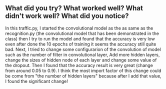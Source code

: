 ## What did you try? What worked well? What didn't work well? What did you notice?
In this traffic.py, I started the convolutional model as the as same as the recognition.py (the convolutional model that has been demonstrated in the class) then I try to run the model and found that the accuracy is very low even after done the 10 epochs of training it seems the accuracy still quite bad. Next, I tried to change some configurarion of the convolution of model such as the number of filter in convolutional layer, Add more hidden layers, change the sizes of hidden node of each layer and change some value of the dropout. Then I found that the accuracy result is very great (change from around 0.05 to 0.9). I think the most import factor of this change could be come from "the number of hidden layers" because after I add that value, I found the significant change!
